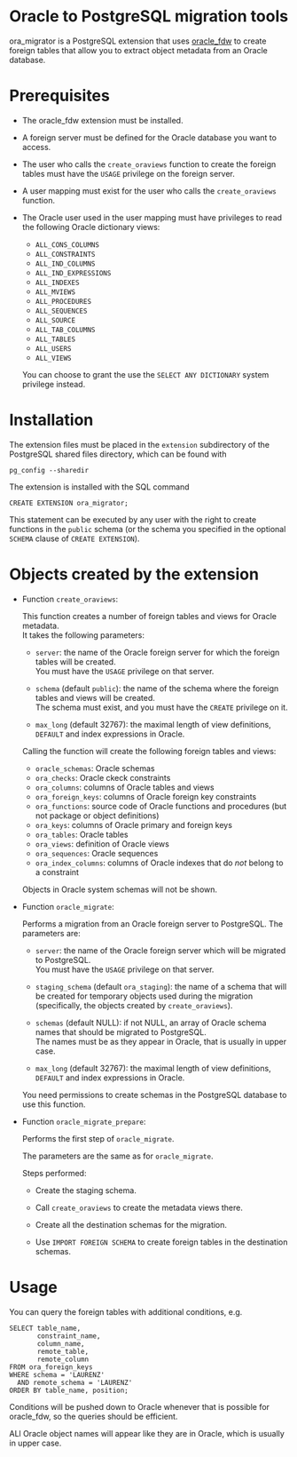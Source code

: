 Oracle to PostgreSQL migration tools
====================================

ora_migrator is a PostgreSQL extension that uses
[oracle_fdw](http://laurenz.github.io/oracle_fdw/)
to create foreign tables that allow you to extract object metadata
from an Oracle database.

Prerequisites
=============

- The oracle_fdw extension must be installed.

- A foreign server must be defined for the Oracle database you want
  to access.

- The user who calls the `create_oraviews` function to create the
  foreign tables must have the `USAGE` privilege on the foreign server.

- A user mapping must exist for the user who calls the `create_oraviews`
  function.

- The Oracle user used in the user mapping must have privileges to read
  the following Oracle dictionary views:

  - `ALL_CONS_COLUMNS`
  - `ALL_CONSTRAINTS`
  - `ALL_IND_COLUMNS`
  - `ALL_IND_EXPRESSIONS`
  - `ALL_INDEXES`
  - `ALL_MVIEWS`
  - `ALL_PROCEDURES`
  - `ALL_SEQUENCES`
  - `ALL_SOURCE`
  - `ALL_TAB_COLUMNS`
  - `ALL_TABLES`
  - `ALL_USERS`
  - `ALL_VIEWS`

  You can choose to grant the use the `SELECT ANY DICTIONARY`
  system privilege instead.

Installation
============

The extension files must be placed in the `extension` subdirectory of
the PostgreSQL shared files directory, which can be found with

    pg_config --sharedir

The extension is installed with the SQL command

    CREATE EXTENSION ora_migrator;

This statement can be executed by any user with the right to create
functions in the `public` schema (or the schema you specified in the
optional `SCHEMA` clause of `CREATE EXTENSION`).

Objects created by the extension
================================

- Function `create_oraviews`:

  This function creates a number of foreign tables and views for
  Oracle metadata.  
  It takes the following parameters:

  - `server`: the name of the Oracle foreign server for which the
    foreign tables will be created.  
    You must have the `USAGE` privilege on that server.

  - `schema` (default `public`): the name of the schema where the
    foreign tables and views will be created.  
    The schema must exist, and you must have the `CREATE` privilege
    on it.

  - `max_long` (default 32767): the maximal length of view definitions,
    `DEFAULT` and index expressions in Oracle.

  Calling the function will create the following foreign tables and views:

  - `oracle_schemas`: Oracle schemas
  - `ora_checks`: Oracle ckeck constraints
  - `ora_columns`: columns of Oracle tables and views
  - `ora_foreign_keys`: columns of Oracle foreign key constraints
  - `ora_functions`: source code of Oracle functions and procedures
    (but not package or object definitions)
  - `ora_keys`: columns of Oracle primary and foreign keys
  - `ora_tables`: Oracle tables
  - `ora_views`: definition of Oracle views
  - `ora_sequences`: Oracle sequences
  - `ora_index_columns`: columns of Oracle indexes that do *not* belong
    to a constraint

  Objects in Oracle system schemas will not be shown.

- Function `oracle_migrate`:

  Performs a migration from an Oracle foreign server to PostgreSQL.
  The parameters are:

  - `server`: the name of the Oracle foreign server which will be migrated
    to PostgreSQL.  
    You must have the `USAGE` privilege on that server.

  - `staging_schema` (default `ora_staging`): the name of a schema that
    will be created for temporary objects used during the migration
    (specifically, the objects created by `create_oraviews`).

  - `schemas` (default NULL): if not NULL, an array of Oracle schema names
    that should be migrated to PostgreSQL.  
    The names must be as they appear in Oracle, that is usually in upper case.

  - `max_long` (default 32767): the maximal length of view definitions,
    `DEFAULT` and index expressions in Oracle.

  You need permissions to create schemas in the PostgreSQL database
  to use this function.

- Function `oracle_migrate_prepare`:

  Performs the first step of `oracle_migrate`.

  The parameters are the same as for `oracle_migrate`.

  Steps performed:

  - Create the staging schema.

  - Call `create_oraviews` to create the metadata views there.

  - Create all the destination schemas for the migration.

  - Use `IMPORT FOREIGN SCHEMA` to create foreign tables in the
    destination schemas.

Usage
=====

You can query the foreign tables with additional conditions, e.g.

    SELECT table_name,
           constraint_name,
           column_name,
           remote_table,
           remote_column
    FROM ora_foreign_keys
    WHERE schema = 'LAURENZ'
      AND remote_schema = 'LAURENZ'
    ORDER BY table_name, position;

Conditions will be pushed down to Oracle whenever that is possible
for oracle_fdw, so the queries should be efficient.

ALl Oracle object names will appear like they are in Oracle, which is
usually in upper case.

